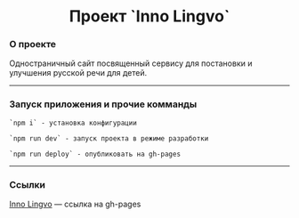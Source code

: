 <h1 align="center">Проект `Inno Lingvo`</h1>



### О проекте

Одностраничный сайт посвященный сервису для постановки и улучшения русской речи для детей. 

---

### Запуск приложения и прочие комманды

```
`npm i` - установка конфигурации

`npm run dev` - запуск проекта в режиме разработки

`npm run deploy` - опубликовать на gh-pages
```

---

### Ссылки

[Inno Lingvo](https://wadimsh.github.io/Project/dist/index.html) — ссылка на gh-pages  

